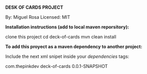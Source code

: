 **DESK OF CARDS PROJECT**

By: Miguel Rosa
Licensed: MIT

**Installation instructions (add to local maven reporsitory):**

clone this project
cd deck-of-cards
mvn clean install

**To add this proyect as a maven dependency to another project:**

Include the next xml snipet inside your _dependencies_ tags:


<dependency>
        <groupId>com.thepinkdev</groupId>
        <artifactId>deck-of-cards</artifactId>
        <version>0.0.1-SNAPSHOT</version>
</dependency>
